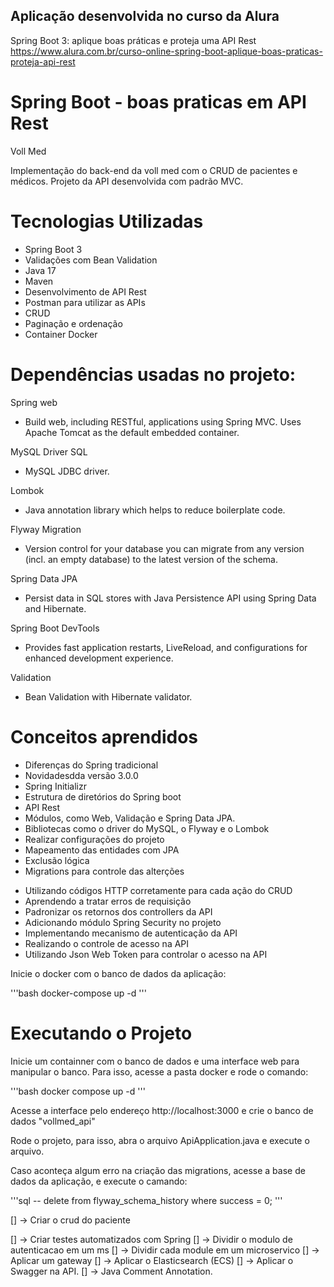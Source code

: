## Aplicação desenvolvida no curso da Alura

Spring Boot 3:
aplique boas práticas e proteja uma API Rest
https://www.alura.com.br/curso-online-spring-boot-aplique-boas-praticas-proteja-api-rest

# Spring Boot - boas praticas em API Rest

Voll Med

Implementação do back-end da voll med com o CRUD de pacientes e médicos.
Projeto da API desenvolvida com padrão MVC.

# Tecnologias Utilizadas

* Spring Boot 3 
* Validações com Bean Validation
* Java 17
* Maven
* Desenvolvimento de API Rest
* Postman para utilizar as APIs
* CRUD
* Paginação e ordenação
* Container Docker


# Dependências usadas no projeto:

Spring web 

- Build web, including RESTful, applications using Spring MVC. Uses Apache Tomcat as the default embedded container.

MySQL Driver SQL

- MySQL JDBC driver.

Lombok

- Java annotation library which helps to reduce boilerplate code.

Flyway Migration

- Version control for your database you can migrate from any version (incl. an empty database) to the latest version of the schema.

Spring Data JPA

- Persist data in SQL stores with Java Persistence API using Spring Data and Hibernate.

Spring Boot DevTools

- Provides fast application restarts, LiveReload, and configurations for enhanced development experience.

Validation 

- Bean Validation with Hibernate validator.


# Conceitos aprendidos 

- Diferenças do Spring tradicional
- Novidadesdda versão 3.0.0
- Spring Initializr
- Estrutura de diretórios do Spring boot
- API Rest
- Módulos, como Web, Validação e Spring Data JPA.
- Bibliotecas como o driver do MySQL, o Flyway e o Lombok
- Realizar configurações do projeto
- Mapeamento das entidades com JPA
- Exclusão lógica
- Migrations para controle das alterções
* Utilizando códigos HTTP corretamente para cada ação do CRUD
* Aprendendo a tratar erros de requisição
* Padronizar os retornos dos controllers da API
* Adicionando módulo Spring Security no projeto
* Implementando mecanismo de autenticação da API
* Realizando o controle de acesso na API
* Utilizando Json Web Token para controlar o acesso na API



Inicie o docker com o banco de dados da aplicação:

'''bash
docker-compose up -d
'''

# Executando o Projeto

Inicie um containner com o banco de dados e uma interface web para manipular o banco.
Para isso, acesse a pasta docker e rode o comando:

'''bash
docker compose up -d
'''

Acesse a interface pelo endereço http://localhost:3000
e crie o banco de dados "vollmed_api"

Rode o projeto, para isso, abra o arquivo ApiApplication.java e execute o arquivo.

Caso aconteça algum erro na criação das migrations, acesse a base de dados da aplicação,
e execute o camando:

'''sql
-- delete from flyway_schema_history where success = 0;
'''


[] -> Criar o crud do paciente
<!-- https://www.figma.com/file/N4CgpJqsg7gjbKuDmra3EV/Voll.med -->
[] -> Criar testes automatizados com Spring
[] -> Dividir o modulo de autenticacao em um ms
[] -> Dividir cada module em um microservico
[] -> Aplicar um gateway
[] -> Aplicar o Elasticsearch (ECS)
[] -> Aplicar o Swagger na API.
[] -> Java Comment Annotation.
<!-- https://www.baeldung.com/javadoc -->


 <!--
 Tratamento do retorno da API nas requisições
    Retornar o código correte, dependendo da solicitação.
    Não devemos sempre retorna o método 200.
    Excuir -> Códgio 204 (Requisição processada e sem conteúdo)

    Quando criamos algo, retornamos o código 201.        
    Código 201 - Requisição processada e novo recurso criado.
        Porém o mesmo possui algumas regras.
        devolver no corpo da resposta os dados do novo recurso
        registrado.
        Devolver também um cabeçalho do protocolo HTTP (Location)
 -->



<!-- LINKS PESQUISADOS

https://johnfercher.medium.com/mysql-docker-7ff6d50d6cf1 (MySQL + Docker)
https://stackoverflow.com/questions/43322033/create-database-on-docker-compose-startup (Create database on docker-compose startup)

https://trello.com/b/O0lGCsKb/api-voll-med

https://stackoverflow.com/questions/33349456/how-to-make-auto-reload-with-spring-boot-on-idea-intellij

https://www.4devs.com.br/

https://www.lastpass.com/pt/features/password-generator#generatorTool

Log4j
https://www.youtube.com/watch?v=tCErZHxaTxg&t=675s
https://mvnrepository.com/artifact/org.apache.logging.log4j/log4j-core/2.20.0
https://www.alura.com.br/artigos/log4j-entenda-sobre-vulnerabilidade?gclid=Cj0KCQiAjbagBhD3ARIsANRrqEsahLCbY3a6FH9kmoFITThvQ0s4BINZKXIYfdDfHZT7j3Ur6ulYUrsaAk-sEALw_wcB
https://docs.spring.io/spring-boot/docs/current/reference/htmlsingle/#howto.logging
https://logging.apache.org/log4j/2.x/manual/layouts.html
https://www.baeldung.com/spring-boot-logging
https://www.baeldung.com/spring-boot-logback-log4j2

Elasticsearch
https://www.elastic.co/pt/what-is/elasticsearch
https://www.elastic.co/pt/what-is/ecs

Disable docker to start automatically
https://stackoverflow.com/questions/40513545/how-to-prevent-docker-from-starting-a-container-automatically-on-system-startup
https://stackoverflow.com/questions/37599128/docker-how-do-you-disable-auto-restart-on-a-container

-->

